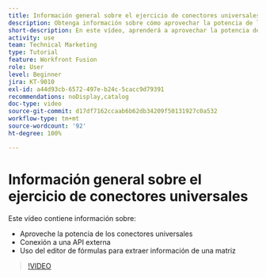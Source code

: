 ```yaml
---
title: Información general sobre el ejercicio de conectores universales
description: Obtenga información sobre cómo aprovechar la potencia de los conectores universales, conectarse a una API externa y extraer información de una matriz, todo en  [!DNL Adobe Workfront Fusion].
short-description: En este vídeo, aprenderá a aprovechar la potencia de los conectores universales, conectarse a una API externa y utilizar el editor de fórmulas para extraer información de una matriz.
activity: use
team: Technical Marketing
type: Tutorial
feature: Workfront Fusion
role: User
level: Beginner
jira: KT-9010
exl-id: a44d93cb-6572-497e-b24c-5cacc9d79391
recommendations: noDisplay,catalog
doc-type: video
source-git-commit: d17df7162ccaab6b62db34209f50131927c0a532
workflow-type: tm+mt
source-wordcount: '92'
ht-degree: 100%

---
```


# Información general sobre el ejercicio de conectores universales

Este vídeo contiene información sobre:

* Aproveche la potencia de los conectores universales
* Conexión a una API externa
* Uso del editor de fórmulas para extraer información de una matriz

>[!VIDEO](https://video.tv.adobe.com/v/335269/?quality=12&learn=on&enablevpops)
